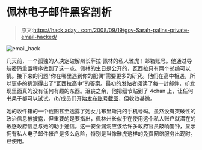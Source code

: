 # 佩林电子邮件黑客剖析

> 原文:[https://hack aday . com/2008/09/19/gov-Sarah-palins-private-email-hacked/](https://hackaday.com/2008/09/19/gov-sarah-palins-private-email-hacked/)

![](../Images/eb4926680850f3f6a514979206054806.png "email_hack")

几天前，一个孤独的人决定破解州长萨拉·佩林的私人雅虎！邮箱账号。他通过导航密码重置程序做到了这一点。佩林的生日是公开的，瓦西拉只有两个邮编可以猜。接下来的问题“你在哪里遇到你的配偶”需要更多的研究。他们在高中相遇，所以更多的猜测得出了“瓦西拉高中”的答案。最初的发帖者阅读了每一封邮件，却发现里面真的没有任何有趣的东西。沮丧之余，他把细节贴到了 4chan 上，让任何书呆子都可以试试。/b/成员们开始[发布账号截图](http://www.mahalo.com/Sarah_Palin_Email)，但收效甚微。

她的收件箱的一个截图甚至透露了她女儿布里斯托的手机号码。虽然没有突破性的政治信息被披露，但重要的是要指出，佩林州长似乎在使用这个私人账户就潜在的敏感政府信息与她的助手通信。这一安全漏洞应该给许多政府官员敲响警钟，显示拥有私人电子邮件帐户是多么危险，特别是当像雅虎这样的免费网络服务出现时。已使用。